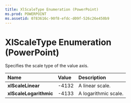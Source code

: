 ```yaml
---
title: XlScaleType Enumeration (PowerPoint)
ms.prod: POWERPOINT
ms.assetid: 0783616c-90f8-efdc-d09f-526c26e450b9
---
```



# XlScaleType Enumeration (PowerPoint)

Specifies the scale type of the value axis.



|**Name**|**Value**|**Description**|
|:-----|:-----|:-----|
|**xlScaleLinear**|-4132|A linear scale.|
|**xlScaleLogarithmic**|-4133|A logarithmic scale.|

